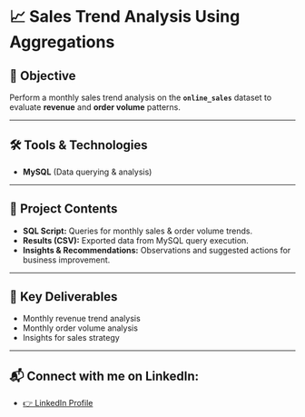 # 📈 Sales Trend Analysis Using Aggregations  

## 🎯 Objective  
Perform a monthly sales trend analysis on the **`online_sales`** dataset to evaluate **revenue** and **order volume** patterns.

---

## 🛠 Tools & Technologies  
- **MySQL** (Data querying & analysis)  

---

## 📂 Project Contents
- **SQL Script:** Queries for monthly sales & order volume trends.  
- **Results (CSV):** Exported data from MySQL query execution.  
- **Insights & Recommendations:** Observations and suggested actions for business improvement.

---

## 📌 Key Deliverables  
- Monthly revenue trend analysis  
- Monthly order volume analysis  
- Insights for sales strategy  

---

## 📬 Connect with me on LinkedIn:
- <a href="https://www.linkedin.com/in/geetha-venkatesan2205/">👉 LinkedIn Profile</a>
